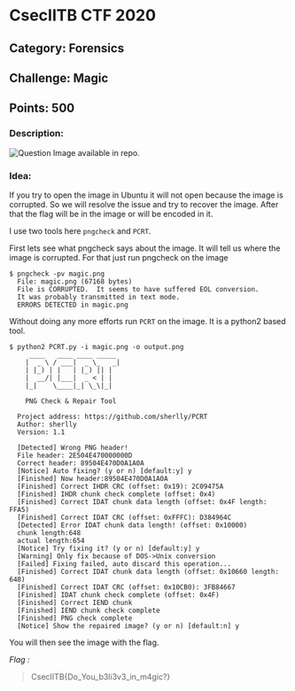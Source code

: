 # CsecIITB CTF 2020
## Category: Forensics
## Challenge: Magic
## Points: 500
### Description:

![Question](magic_q.png)
Image available in repo.

### Idea:

If you try to open the image in Ubuntu it will not open because the image is corrupted. So we will resolve the issue and try
to recover the image. After that the flag will be in the image or will be encoded in it.

I use two tools here `pngcheck` and `PCRT`.

First lets see what pngcheck says about the image. It will tell us where the image is corrupted. For that just run pngcheck on the image

```
$ pngcheck -pv magic.png 
  File: magic.png (67168 bytes)
  File is CORRUPTED.  It seems to have suffered EOL conversion.
  It was probably transmitted in text mode.
  ERRORS DETECTED in magic.png
```
Without doing any more efforts run `PCRT` on the image. It is a python2 based tool.

```
$ python2 PCRT.py -i magic.png -o output.png
  	 ____   ____ ____ _____ 
	|  _ \ / ___|  _ \_   _|
	| |_) | |   | |_) || |  
	|  __/| |___|  _ < | |  
	|_|    \____|_| \_\|_|  

	PNG Check & Repair Tool 

  Project address: https://github.com/sherlly/PCRT
  Author: sherlly
  Version: 1.1

  [Detected] Wrong PNG header!
  File header: 2E504E470000000D
  Correct header: 89504E470D0A1A0A
  [Notice] Auto fixing? (y or n) [default:y] y    
  [Finished] Now header:89504E470D0A1A0A
  [Finished] Correct IHDR CRC (offset: 0x19): 2C09475A
  [Finished] IHDR chunk check complete (offset: 0x4)
  [Finished] Correct IDAT chunk data length (offset: 0x4F length: FFA5)
  [Finished] Correct IDAT CRC (offset: 0xFFFC): D384964C
  [Detected] Error IDAT chunk data length! (offset: 0x10000)
  chunk length:648
  actual length:654
  [Notice] Try fixing it? (y or n) [default:y] y
  [Warning] Only fix because of DOS->Unix conversion
  [Failed] Fixing failed, auto discard this operation...
  [Finished] Correct IDAT chunk data length (offset: 0x10660 length: 648)
  [Finished] Correct IDAT CRC (offset: 0x10CB0): 3FB84667
  [Finished] IDAT chunk check complete (offset: 0x4F)
  [Finished] Correct IEND chunk
  [Finished] IEND chunk check complete
  [Finished] PNG check complete
  [Notice] Show the repaired image? (y or n) [default:n] y
 ```
 You will then see the image with the flag.
 
 *Flag :* 
 > CsecIITB{Do_You_b3li3v3_in_m4gic?}

